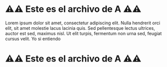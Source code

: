 # ⚠️⚠️ Este es el archivo de **A** ⚠️⚠️

Lorem ipsum dolor sit amet, consectetur adipiscing elit.
Nulla hendrerit orci elit, sit amet molestie lacus lacinia quis.
Sed pellentesque lectus ultrices, auctor est sed, maximus nisl.
Ut elit turpis, fermentum non urna sed, feugiat cursus velit.
Yo si entiendo

# ⚠️⚠️ Este es el archivo de **A** ⚠️⚠️
